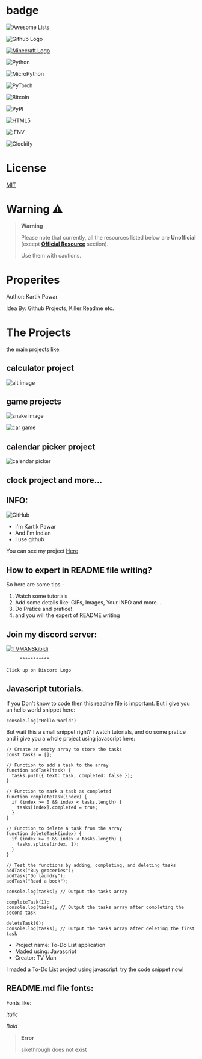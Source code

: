  # badge

![Awesome Lists](https://img.shields.io/badge/Awesome%20Lists-Awesome%20Badge-FC60A8?style=for-the-badge&logo=Awesome%20Lists) 

![Github Logo](https://img.shields.io/badge/GitHub-4.3-181717?style=for-the-badge&logo=GitHub)

[![Minecraft Logo](https://img.shields.io/badge/Minecraft-1.20.1-62B47A?style=for-the-badge&logo=Minecraft)](https://minecraft.net)

![Python](https://img.shields.io/badge/Python-6.7-3776AB?style=for-the-badge&logo=Python)

![MicroPython](https://img.shields.io/badge/MicroPython-1.2.3-2B2728?style=for-the-badge&logo=MicroPython)

![PyTorch](https://img.shields.io/badge/PyTorch-2.0-EE4C2C?style=for-the-badge&logo=PyTorch)

![Bitcoin](https://img.shields.io/badge/Bitcoin-Expensive-181717?style=for-the-badge&logo=Bitcoin&logoColor=EAB300&label=Bitcoin&labelColor=23750A&color=FF0000
)

![PyPI](https://img.shields.io/badge/PyPI-0.1.2-3775A9?style=for-the-badge&logo=PyPI)

![HTML5](https://img.shields.io/badge/HTML5-5.3-E34F26?style=for-the-badge&logo=HTML5)

![.ENV](https://img.shields.io/badge/.ENV-16.3.1-ECD53F?style=for-the-badge&logo=.ENV)

![Clockify](https://img.shields.io/badge/Clockify-2.7.3-03A9F4?style=for-the-badge&logo=Clockify)

# License
[MIT](LICENSE)

# Warning ⚠️
> **Warning**
> 
> Please note that currently, all the resources listed below are **Unofficial** (except **[Official Resource](#official-resource)** section).
>
> Use them with cautions.

# Properites
Author: Kartik Pawar

Idea By: Github Projects, Killer Readme etc.

# The Projects
the main projects like:
## calculator project
![ alt image ](calc.png)
## game projects
![ snake image ](snake_game.png)

![ car game ](car_game.png)
## calendar picker project
![ calendar picker ](calendar.png)
## clock project and more...


## INFO:
![GitHub](https://img.shields.io/badge/GitHub-3.9.2-181717?style=for-the-badge&logo=GitHub)

- I'm Kartik Pawar
- And I'm Indian
- I use github

You can see my project [Here](https://github.com/dashboard)

## How to expert in README file writing?
So here are some tips -
1. Watch some tutorials
2. Add some details like: GIFs, Images, Your INFO and more...
3. Do Pratice and pratice!
4. and you will the expert of README writing

## Join my discord server:
[![TVMANSkibidi](https://img.shields.io/badge/Discord-188.11%20Stable-5865F2?style=for-the-badge&logo=Discord)](https://discord.gg/d8dsNCGw)

         ^^^^^^^^^^^

    Click up on Discord Logo
    
    
## Javascript tutorials.
If you Don't know to code then this readme file is important. 
But i give you an hello world snippet here:

```console.log("Hello World")```

But wait this a small snippet right? 
I watch tutorials,
and do some pratice and i give you a whole project using javascript here:
```
// Create an empty array to store the tasks
const tasks = [];

// Function to add a task to the array
function addTask(task) {
  tasks.push({ text: task, completed: false });
}

// Function to mark a task as completed
function completeTask(index) {
  if (index >= 0 && index < tasks.length) {
    tasks[index].completed = true;
  }
}

// Function to delete a task from the array
function deleteTask(index) {
  if (index >= 0 && index < tasks.length) {
    tasks.splice(index, 1);
  }
}

// Test the functions by adding, completing, and deleting tasks
addTask("Buy groceries");
addTask("Do laundry");
addTask("Read a book");

console.log(tasks); // Output the tasks array

completeTask(1);
console.log(tasks); // Output the tasks array after completing the second task

deleteTask(0);
console.log(tasks); // Output the tasks array after deleting the first task
```

- Project name: To-Do List application
- Maded using: Javascript
- Creator: TV Man

I maded a To-Do List project using javascript. try the code snippet now!

## README.md file fonts:
Fonts like:

_italic_

*Bold*

> **Error**
> 
> sikethrough does not exist
>
>
